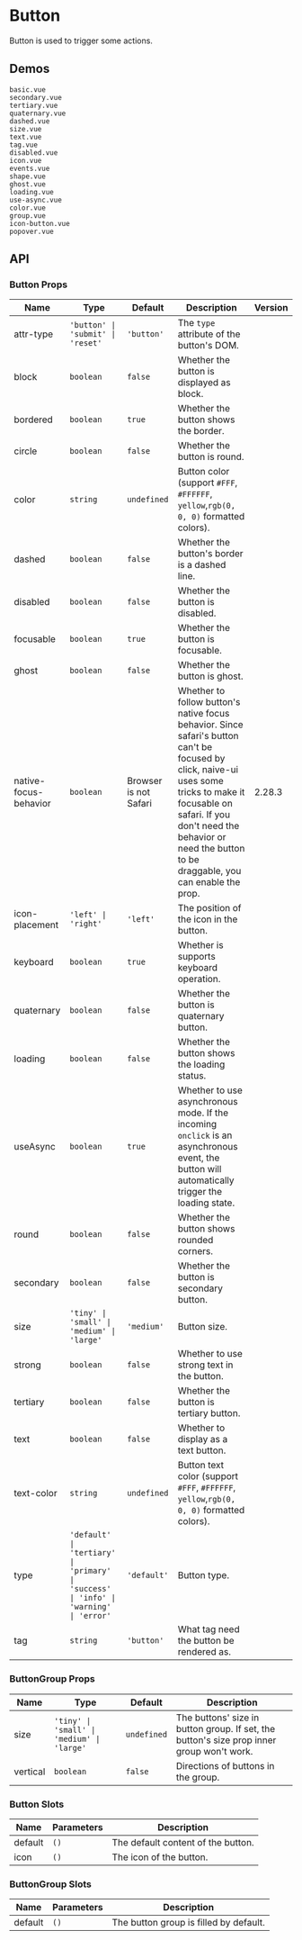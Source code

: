 # Button

Button is used to trigger some actions.

## Demos

```demo
basic.vue
secondary.vue
tertiary.vue
quaternary.vue
dashed.vue
size.vue
text.vue
tag.vue
disabled.vue
icon.vue
events.vue
shape.vue
ghost.vue
loading.vue
use-async.vue
color.vue
group.vue
icon-button.vue
popover.vue
```

## API

### Button Props

| Name | Type | Default | Description | Version |
| --- | --- | --- | --- | --- |
| attr-type | `'button' \| 'submit' \| 'reset'` | `'button'` | The `type` attribute of the button's DOM. |  |
| block | `boolean` | `false` | Whether the button is displayed as block. |  |
| bordered | `boolean` | `true` | Whether the button shows the border. |  |
| circle | `boolean` | `false` | Whether the button is round. |  |
| color | `string` | `undefined` | Button color (support `#FFF`, `#FFFFFF`, `yellow`,`rgb(0, 0, 0)` formatted colors). |  |
| dashed | `boolean` | `false` | Whether the button's border is a dashed line. |  |
| disabled | `boolean` | `false` | Whether the button is disabled. |  |
| focusable | `boolean` | `true` | Whether the button is focusable. |  |
| ghost | `boolean` | `false` | Whether the button is ghost. |  |
| native-focus-behavior | `boolean` | Browser is not Safari | Whether to follow button's native focus behavior. Since safari's button can't be focused by click, naive-ui uses some tricks to make it focusable on safari. If you don't need the behavior or need the button to be draggable, you can enable the prop. | 2.28.3 |
| icon-placement | `'left' \| 'right'` | `'left'` | The position of the icon in the button. |  |
| keyboard | `boolean` | `true` | Whether is supports keyboard operation. |  |
| quaternary | `boolean` | `false` | Whether the button is quaternary button. |  |
| loading | `boolean` | `false` | Whether the button shows the loading status. |  |
| useAsync | `boolean` | `true` | Whether to use asynchronous mode. If the incoming `onclick` is an asynchronous event, the button will automatically trigger the loading state. |  |
| round | `boolean` | `false` | Whether the button shows rounded corners. |  |
| secondary | `boolean` | `false` | Whether the button is secondary button. |  |
| size | `'tiny' \| 'small' \| 'medium' \| 'large'` | `'medium'` | Button size. |  |
| strong | `boolean` | `false` | Whether to use strong text in the button. |  |
| tertiary | `boolean` | `false` | Whether the button is tertiary button. |  |
| text | `boolean` | `false` | Whether to display as a text button. |  |
| text-color | `string` | `undefined` | Button text color (support `#FFF`, `#FFFFFF`, `yellow`,`rgb(0, 0, 0)` formatted colors). |  |
| type | `'default' \| 'tertiary' \| 'primary' \| 'success' \| 'info' \| 'warning' \| 'error'` | `'default'` | Button type. |  |
| tag | `string` | `'button'` | What tag need the button be rendered as. |  |

### ButtonGroup Props

| Name | Type | Default | Description |
| --- | --- | --- | --- |
| size | `'tiny' \| 'small' \| 'medium' \| 'large'` | `undefined` | The buttons' size in button group. If set, the button's size prop inner group won't work. |
| vertical | `boolean` | `false` | Directions of buttons in the group. |

### Button Slots

| Name    | Parameters | Description                        |
| ------- | ---------- | ---------------------------------- |
| default | `()`       | The default content of the button. |
| icon    | `()`       | The icon of the button.            |

### ButtonGroup Slots

| Name    | Parameters | Description                            |
| ------- | ---------- | -------------------------------------- |
| default | `()`       | The button group is filled by default. |
